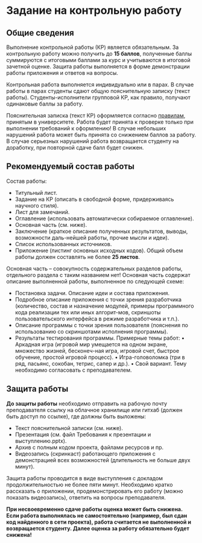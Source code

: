 # **Задание на контрольную работу**
## Общие сведения
Выполнение контрольной работы (КР) является обязательным. За контрольную работу можно получить до **15 баллов**, полученные баллы суммируются с итоговыми баллами за курс и учитываются в итоговой зачетной оценке. Защита работы выполняется в форме демонстрации работы приложения и ответов на вопросы. 

Контрольная работа выполняется индивидуально или в парах. В случае работы в парах студенты сдают общую пояснительную записку (текст работы). Студенты-исполнители групповой КР, как правило, получают одинаковые баллы за работу.

Пояснительная записка (текст КР) оформляется согласно  [правилам](https://narfu.ru/university/structure/faq/12718/322509/), принятым в университете. Работа будет принята к проверке только при выполнении требований к оформлению! В случае небольших нарушений работа может быть принята со снижением баллов за работу. В случае серьезных нарушений работа возвращается студенту на доработку, при повторной сдаче балл будет снижен.

## Рекомендуемый состав работы

Состав работы:
* 	Титульный лист.
*  	Задание на КР (описать в свободной форме, придерживаясь научного стиля).
* 	Лист для замечаний.
* 	Оглавление (использовать автоматически собираемое оглавление).
* 	Основная часть (см. ниже).
* 	Заключение (краткое описание полученных результатов, выводы, возможности даль-нейшей работы, прочие мысли и идеи).
* 	Список использованных источников.
* 	Приложение (листинг основных исходных кодов).
Общий объем работы должен составлять не более **25 листов**.

Основная часть – совокупность содержательных разделов работы, отдельного раздела с таким названием нет! Основная часть содержат описание выполненной работы, выполненное по следующей схеме:
*  	Постановка задачи. Описание идеи и состава приложения.
*  	Подробное описание приложения с точки зрения разработчика (количество, состав и назначение модулей, примеры программного кода реализации тех или иных алгорит-мов, скриншоты пользовательского интерфейса в режиме разработчика и т.п.).
*  	Описание программы с точки зрения пользователя (пояснения по использованию со скриншотами исполнения программы).
* 	Результаты тестирования программы.
Примерные темы работ:
•	Аркадная игра (игровой мир умещается на одном экране, множество жизней, бесконеч-ная игра, игровой счет, быстрое обучение, простой игровой процесс).
•	Игра-головоломка (три в ряд, пасьянс, сокобан, тетрис, сапер и др.).
•	Свой вариант.
Тему необходимо согласовать с преподавателем.

## Защита работы

**До защиты работы** необходимо отправить на рабочую почту преподавателя ссылку на облачное хранилище или гитхаб (должен быть доступ по ссылке), где должны быть выложены:
*    Текст пояснительной записки (см. ниже).
*    Презентация (см. файл Требования к презентации и выступлению.pptx).
*    Архив с полным кодом проекта, файлами ресурсов и пр.
*    Видеозапись (скринкаст) работающего приложения с демонстрацией всех возможностей (длительность не больше двух минут).

Защита работы проводится в виде выступления с докладом продолжительностью не более пяти минут. Необходимо кратко рассказать о приложении, продемонстрировать его работу (можно показать видеозапись), ответить на вопросы преподавателя.

**При несвоевременно сдаче работы оценка может быть снижена.
Если работа выполнялась не самостоятельно (например, был сдан код найденного в сети проекта), работа считается не выполненной и возвращается студенту. Далее оценка за работу обязательно будет снижена!**
